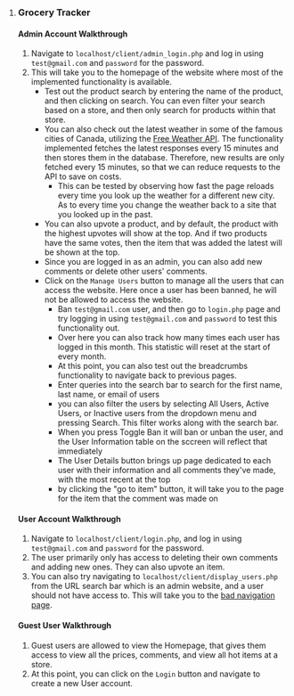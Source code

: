 1. ### Grocery Tracker

   #### Admin Account Walkthrough

   1. Navigate to `localhost/client/admin_login.php` and log in using `test@gmail.com` and `password` for the password.
   2. This will take you to the homepage of the website where most of the implemented functionality is available.
      - Test out the product search by entering the name of the product, and then clicking on search. You can even filter your search based on a store, and then only search for products within that store.
      - You can also check out the latest weather in some of the famous cities of Canada, utilizing the [Free Weather API](https://open-meteo.com/). The functionality implemented fetches the latest responses every 15 minutes and then stores them in the database. Therefore, new results are only fetched every 15 minutes, so that we can reduce requests to the API to save on costs.
        - This can be tested by observing how fast the page reloads every time you look up the weather for a different new city. As to every time you change the weather back to a site that you looked up in the past.
      - You can also upvote a product, and by default, the product with the highest upvotes will show at the top. And if two products have the same votes, then the item that was added the latest will be shown at the top.
      - Since you are logged in as an admin, you can also add new comments or delete other users' comments.
      - Click on the `Manage Users` button to manage all the users that can access the website. Here once a user has been banned, he will not be allowed to access the website.
        - Ban `test@gmail.com` user, and then go to `login.php` page and try logging in using `test@gmail.com` and `password` to test this functionality out.
        - Over here you can also track how many times each user has logged in this month. This statistic will reset at the start of every month.
        - At this point, you can also test out the breadcrumbs functionality to navigate back to previous pages.
        - Enter queries into the search bar to search for the first name, last name, or email of users 
        - you can also filter the users by selecting All Users, Active Users, or Inactive users from the dropdown menu and pressing Search. This filter works   along with the search bar.
        - When you press Toggle Ban it will ban or unban the user, and the User Information table on the sccreen will reflect that immediately
        - The User Details button brings up page dedicated to each user with their information and all comments they've made, with the most recent at the top 
        - by clicking the "go to item" button, it will take you to the page for the item that the comment was made on 

   #### User Account Walkthrough

   1. Navigate to `localhost/client/login.php`, and log in using `test@gmail.com` and `password` for the password.
   2. The user primarily only has access to deleting their own comments and adding new ones. They can also upvote an item.
   3. You can also try navigating to `localhost/client/display_users.php` from the URL search bar which is an admin website, and a user should not have access to. This will take you to the <u>bad navigation page</u>.

   #### Guest User Walkthrough

   1. Guest users are allowed to view the Homepage, that gives them access to view all the prices, comments, and view all hot items at a store.
   2. At this point, you can click on the `Login` button and navigate to create a new User account.
